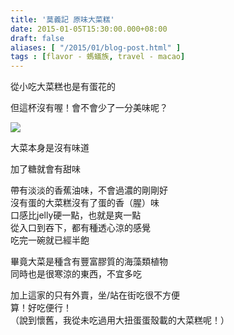 ```yaml
---
title: '莫義記 原味大菜糕'
date: 2015-01-05T15:30:00.000+08:00
draft: false
aliases: [ "/2015/01/blog-post.html" ]
tags : [flavor - 螞蟻族, travel - macao]
---
```


從小吃大菜糕也是有蛋花的

但這杯沒有喔！會不會少了一分美味呢？  

[![](https://farm4.staticflickr.com/3760/9710763042_da96005f62_z.jpg)](https://farm4.staticflickr.com/3760/9710763042_da96005f62_z.jpg)

大菜本身是沒有味道

加了糖就會有甜味  
  

帶有淡淡的香蕉油味，不會過濃的剛剛好  
沒有蛋的大菜糕沒有了蛋的香（腥）味  
口感比jelly硬一點，也就是爽一點  
從入口到吞下，都有種透心涼的感覺  
吃完一碗就已經半飽

  

畢竟大菜是種含有豐富膠質的海藻類植物  
同時也是很寒涼的東西，不宜多吃  
  
加上這家的只有外賣，坐/站在街吃很不方便  
算！好吃便行！  
（說到懷舊，我從未吃過用大扭蛋蛋殼載的大菜糕呢！）